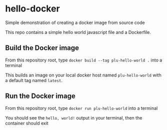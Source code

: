 # hello-docker

Simple demonstration of creating a docker image from source code

This repo contains a simple hello world javascript file and a Dockerfile.

## Build the Docker image

From this repository root, type `docker build --tag plu-hello-world .` into a terminal

This builds an image on your local docker host named `plu-hello-world` with a default tag named `latest`.

## Run the Docker image

From this repository root, type `docker run plu-hello-world` into a terminal

You should see the `hello, world!` output in your terminal, then the container should exit
